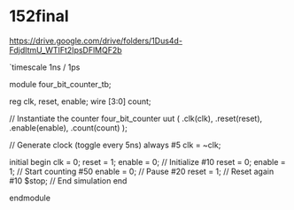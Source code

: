 # 152final


https://drive.google.com/drive/folders/1Dus4d-FdjdItmU_WTIFt2IpsDFlMQF2b


`timescale 1ns / 1ps

module four_bit_counter_tb;

reg clk, reset, enable;
wire [3:0] count;

// Instantiate the counter
four_bit_counter uut (
    .clk(clk),
    .reset(reset),
    .enable(enable),
    .count(count)
);

// Generate clock (toggle every 5ns)
always #5 clk = ~clk;

initial begin
    clk = 0; reset = 1; enable = 0;  // Initialize
    #10 reset = 0; enable = 1;       // Start counting
    #50 enable = 0;                  // Pause
    #20 reset = 1;                   // Reset again
    #10 $stop;                        // End simulation
end

endmodule

